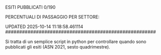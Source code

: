 ESITI PUBBLICATI 0/190 

PERCENTUALI DI PASSAGGIO PER SETTORE:

UPDATED 2025-10-14 11:18:58.461114
###################################################### 

Si tratta di un semplice script in python per controllare quando sono pubblicati gli esiti (ASN 2021, sesto quadrimestre).

